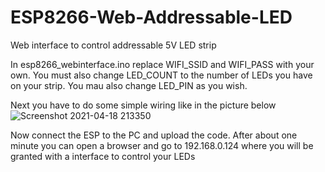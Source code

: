 # ESP8266-Web-Addressable-LED
Web interface to control addressable 5V LED strip

In esp8266_webinterface.ino replace WIFI_SSID and WIFI_PASS with your own. You must also change LED_COUNT to the number of LEDs you have on your strip. You mau also change LED_PIN as you wish.

Next you have to do some simple wiring like in the picture below
![Screenshot 2021-04-18 213350](https://user-images.githubusercontent.com/50721708/115156738-71cd1d00-a08e-11eb-966d-21e5c9daa4f1.png)

Now connect the ESP to the PC and upload the code. 
After about one minute you can open a browser and go to 192.168.0.124 where you will be granted with a interface to control your LEDs
